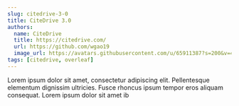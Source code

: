 ```yaml
---
slug: citedrive-3-0
title: CiteDrive 3.0
authors:
  name: CiteDrive
  title: https://citedrive.com/
  url: https://github.com/wgao19
  image_url: https://avatars.githubusercontent.com/u/65911387?s=200&v=4
tags: [citedrive, overleaf]
---
```


Lorem ipsum dolor sit amet, consectetur adipiscing elit. Pellentesque elementum dignissim ultricies. Fusce rhoncus ipsum tempor eros aliquam consequat. Lorem ipsum dolor sit amet
ib
